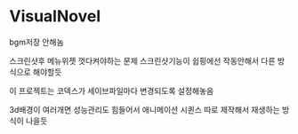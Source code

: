# VisualNovel

bgm저장 안해놈

스크린샷후 메뉴위젯 껏다켜야하는 문제
스크린샷기능이 쉽핑에선 작동안해서 다른 방식으로 해야할듯

이 프로젝트는 코덱스가 세이브파일마다 변경되도록 설정해놓음

3d배경이 여러개면 성능관리도 힘들어서 애니메이션 시퀸스 따로 제작해서 재생하는 방식이 나을듯

